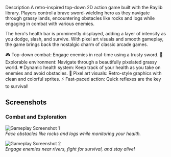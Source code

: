 Description
A retro-inspired top-down 2D action game built with the Raylib library. Players control a brave sword-wielding hero as they navigate through grassy lands, encountering obstacles like rocks and logs while engaging in combat with various enemies.

The hero's health bar is prominently displayed, adding a layer of intensity as you dodge, slash, and survive. With pixel art visuals and smooth gameplay, the game brings back the nostalgic charm of classic arcade games.

🎮 Top-down combat: Engage enemies in real-time using a trusty sword.
🌲 Explorable environment: Navigate through a beautifully pixelated grassy world.
💔 Dynamic health system: Keep track of your health as you take on enemies and avoid obstacles.
🎨 Pixel art visuals: Retro-style graphics with clean and colorful sprites.
⚡ Fast-paced action: Quick reflexes are the key to survival!

## Screenshots

### Combat and Exploration
![Gameplay Screenshot 1](github_pics/images/Screenshot1.jpg)  
*Face obstacles like rocks and logs while monitoring your health.*

![Gameplay Screenshot 2](github_pics/images/Screenshot2.jpg)  
*Engage enemies near rivers, fight for survival, and stay alive!*
